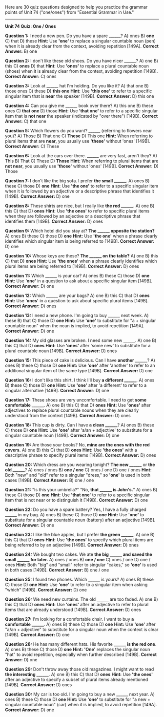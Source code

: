 Here are 30 quiz questions designed to help you practice the grammar points of Unit 74 ("one/ones") from "Essential Grammar in Use."

---

**Unit 74 Quiz: One / Ones**

**Question 1:** I need a new pen. Do you have a spare ______?
A) ones
B) **one**
C) that
D) these
**Hint:** Use **'one'** to replace a singular countable noun (pen) when it is already clear from the context, avoiding repetition [149A].
****Correct Answer:**** B) one

**Question 2:** I don't like these old shoes. Do you have nicer ______?
A) one
B) this
C) **ones**
D) that
**Hint:** Use **'ones'** to replace a plural countable noun (shoes) when it is already clear from the context, avoiding repetition [149B].
****Correct Answer:**** C) ones

**Question 3:** Look at ______ hat I'm holding. Do you like it?
A) that one
B) those ones
C) these
D) **this one**
**Hint:** Use **'this one'** to refer to a specific singular item that is **near** the speaker [149B].
****Correct Answer:**** D) this one

**Question 4:** Can you give me ______ book over there?
A) this one
B) these ones
C) **that one**
D) those
**Hint:** Use **'that one'** to refer to a specific singular item that is **not near** the speaker (indicated by "over there") [149B].
****Correct Answer:**** C) that one

**Question 5:** Which flowers do you want? ______ (referring to flowers near you)?
A) Those
B) That one
C) **These**
D) This one
**Hint:** When referring to plural items that are **near**, you usually use **'these'** without 'ones' [149B].
****Correct Answer:**** C) These

**Question 6:** Look at the cars over there. ______ are very fast, aren't they?
A) This
B) That
C) These
D) **Those**
**Hint:** When referring to plural items that are **not near**, you usually use **'those'** without 'ones' [149B].
****Correct Answer:**** D) Those

**Question 7:** I don't like the big sofa. I prefer **the small ______**.
A) ones
B) these
C) those
D) **one**
**Hint:** Use **'the one'** to refer to a specific singular item when it is followed by an adjective or a descriptive phrase that identifies it [149B].
****Correct Answer:**** D) one

**Question 8:** These shirts are nice, but I really like **the red ______**.
A) one
B) this
C) that
D) **ones**
**Hint:** Use **'the ones'** to refer to specific plural items when they are followed by an adjective or a descriptive phrase that identifies them [149B].
****Correct Answer:**** D) ones

**Question 9:** Which hotel did you stay at? **The ______ opposite the station?**
A) ones
B) these
C) those
D) **one**
**Hint:** Use **'the one'** when a phrase clearly identifies which singular item is being referred to [149B].
****Correct Answer:**** D) one

**Question 10:** Whose keys are these? **The ______ on the table?**
A) one
B) this
C) that
D) **ones**
**Hint:** Use **'the ones'** when a phrase clearly identifies which plural items are being referred to [149B].
****Correct Answer:**** D) ones

**Question 11:** Which ______ is your car?
A) ones
B) these
C) those
D) **one**
**Hint:** Use **'one'** in a question to ask about a specific singular item [149B].
****Correct Answer:**** D) one

**Question 12:** Which ______ are your bags?
A) one
B) this
C) that
D) **ones**
**Hint:** Use **'ones'** in a question to ask about specific plural items [149B].
****Correct Answer:**** D) ones

**Question 13:** I need a new phone. I'm going to buy ______ next week.
A) these
B) that
C) those
D) **one**
**Hint:** Use **'one'** to substitute for "a + singular countable noun" when the noun is implied, to avoid repetition [149A].
****Correct Answer:**** D) one

**Question 14:** My old glasses are broken. I need some new ______.
A) one
B) this
C) that
D) **ones**
**Hint:** Use **'ones'** after 'some new' to substitute for a plural countable noun [149B].
****Correct Answer:**** D) ones

**Question 15:** This piece of cake is delicious. Can I have **another ______**?
A) ones
B) these
C) those
D) **one**
**Hint:** Use **'one'** after 'another' to refer to an additional singular item of the same type [149B].
****Correct Answer:**** D) one

**Question 16:** I don't like this shirt. I think I'll buy **a different ______**.
A) ones
B) these
C) those
D) **one**
**Hint:** Use **'one'** after 'a different' to refer to a singular alternative [149B].
****Correct Answer:**** D) one

**Question 17:** These shoes are very uncomfortable. I need to get **some comfortable ______**.
A) one
B) this
C) that
D) **ones**
**Hint:** Use **'ones'** after adjectives to replace plural countable nouns when they are clearly understood from the context [149B].
****Correct Answer:**** D) ones

**Question 18:** This cup is dirty. Can I have **a clean ______**?
A) ones
B) these
C) those
D) **one**
**Hint:** Use **'one'** after 'a/an + adjective' to substitute for a singular countable noun [149B].
****Correct Answer:**** D) one

**Question 19:** Are those your books? No, **mine are the ones with the red covers.**
A) one
B) this
C) that
D) **ones**
**Hint:** Use **'the ones'** with a descriptive phrase to specify plural items [149B].
****Correct Answer:**** D) ones

**Question 20:** Which dress are you wearing tonight? **The new ______** or **the old ______**?
A) ones / ones
B) **one / one**
C) ones / one
D) one / ones
**Hint:** Both "new" and "old" refer to a singular "dress," so **'one'** is used in both cases [149B].
****Correct Answer:**** B) one / one

**Question 21:** "Is this your umbrella?" "No, **that ______ is John's.**"
A) ones
B) these
C) those
D) **one**
**Hint:** Use **'that one'** to refer to a specific singular item that is not near or to distinguish it [149B].
****Correct Answer:**** D) one

**Question 22:** Do you have a spare battery? Yes, I have a fully charged ______ in my bag.
A) ones
B) these
C) those
D) **one**
**Hint:** Use **'one'** to substitute for a singular countable noun (battery) after an adjective [149B].
****Correct Answer:**** D) one

**Question 23:** I like the blue apples, but I prefer **the green ______**.
A) one
B) this
C) that
D) **ones**
**Hint:** Use **'the ones'** to specify which plural items are being referred to by an adjective [149B].
****Correct Answer:**** D) ones

**Question 24:** We bought two cakes. We ate **the big ______ and saved the small ______ for later.**
A) ones / ones
B) **one / one**
C) ones / one
D) one / ones
**Hint:** Both "big" and "small" refer to singular "cakes," so **'one'** is used in both cases [149B].
****Correct Answer:**** B) one / one

**Question 25:** I found two phones. Which ______ is yours?
A) ones
B) these
C) those
D) **one**
**Hint:** Use **'one'** to refer to a singular item when asking "which" [149B].
****Correct Answer:**** D) one

**Question 26:** We need new curtains. The old ______ are too faded.
A) one
B) this
C) that
D) **ones**
**Hint:** Use **'ones'** after an adjective to refer to plural items that are already understood [149B].
****Correct Answer:**** D) ones

**Question 27:** I'm looking for a comfortable chair. I want to buy **a comfortable ______**.
A) ones
B) these
C) those
D) **one**
**Hint:** Use **'one'** after "a/an + adjective" to substitute for a singular noun when the context is clear [149B].
****Correct Answer:**** D) one

**Question 28:** He has many different hats. His favorite **______ is the red one.**
A) ones
B) these
C) those
D) **one**
**Hint:** **'One'** replaces the singular noun "hat" to avoid repetition, especially when further described [149B].
****Correct Answer:**** D) one

**Question 29:** Don't throw away those old magazines. I might want to read **the interesting ______**.
A) one
B) this
C) that
D) **ones**
**Hint:** Use **'the ones'** after an adjective to specify a subset of plural items already mentioned [149B].
****Correct Answer:**** D) ones

**Question 30:** My car is too old. I'm going to buy a new ______ next year.
A) ones
B) these
C) those
D) **one**
**Hint:** Use **'one'** to substitute for "a new + singular countable noun" (car) when it is implied, to avoid repetition [149A].
****Correct Answer:**** D) one